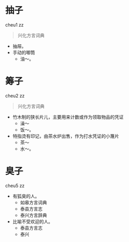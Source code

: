 # 抽子
cheu1 zz
> 兴化方言词典
- 抽屉。
- 手动的唧筒
  - 油～。

# 筹子
cheu2 zz
> 兴化方言词典
- 竹木制的狭长片儿，主要用来计数或作为领取物品的凭证
  - 澡～
  - 饭～。
- 特指烫有印记，由茶水炉出售，作为打水凭证的小篾片
  - 茶～
  - 水～。

# 臭子
cheu5 zz
+ 有狐臭的人。
  * 如皋方言词典
  * 泰县方言志
  * 泰兴方言辞典
+ 比喻不受欢迎的人。
  * 泰县方言志
  * 泰兴
